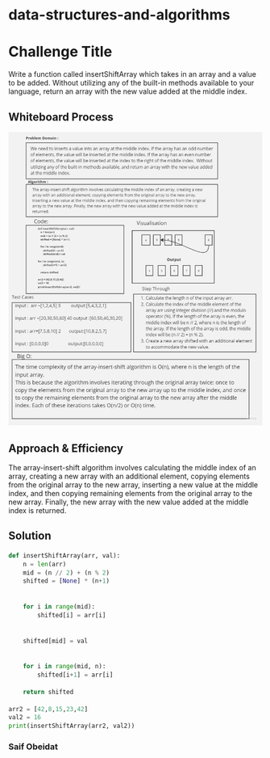 # data-structures-and-algorithms


# Challenge Title
Write a function called insertShiftArray which takes in an array and a value to be added. Without utilizing any of the built-in methods available to your language, return an array with the new value added at the middle index.

## Whiteboard Process
![code Challenge 02](./codeChallenge2.jpg "array-insert")

## Approach & Efficiency
The array-insert-shift algorithm involves calculating the middle index of an array, creating a new array with an additional element, copying elements from the original array to the new array, inserting a new value at the middle index, and then copying remaining elements from the original array to the new array. Finally, the new array with the new value added at the middle index is returned.

## Solution

``` python
def insertShiftArray(arr, val):
    n = len(arr)
    mid = (n // 2) + (n % 2)   
    shifted = [None] * (n+1)   

    
    for i in range(mid):
        shifted[i] = arr[i]


    shifted[mid] = val

    
    for i in range(mid, n):
        shifted[i+1] = arr[i]

    return shifted

arr2 = [42,8,15,23,42]
val2 = 16
print(insertShiftArray(arr2, val2))


```

### Saif Obeidat